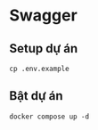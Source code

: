 # Swagger

## Setup dự án

```shell
cp .env.example
```

## Bật dự án

```shell
docker compose up -d
```